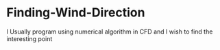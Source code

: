 # Finding-Wind-Direction
I Usually program using numerical algorithm in CFD and I wish to find the interesting point
